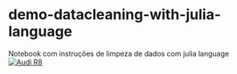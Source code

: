 # demo-datacleaning-with-julia-language
Notebook com instruções de limpeza de dados com julia language
[![Audi R8](http://img.youtube.com/vi/KOxbO0EI4MA/0.jpg)](https://www.youtube.com/watch?v=KOxbO0EI4MA "Audi R8")
